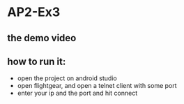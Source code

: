 # AP2-Ex3

## the demo video


## how to run it:
* open the project on android studio
* open flightgear, and open a telnet client with some port
* enter your ip and the port and hit connect
